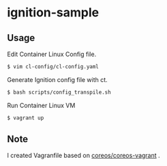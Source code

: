 # ignition-sample

## Usage

Edit Container Linux Config file.

```bash
$ vim cl-config/cl-config.yaml
```

Generate Ignition config file with ct.

```bash
$ bash scripts/config_transpile.sh
```

Run Container Linux VM

```bash
$ vagrant up
```

## Note

I created Vagranfile based on [coreos/coreos-vagrant](https://github.com/coreos/coreos-vagrant) .